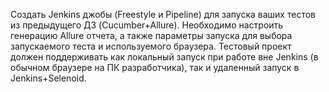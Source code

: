 Создать Jenkins джобы (Freestyle и Pipeline) для запуска ваших тестов из предыдущего ДЗ (Cucumber+Allure). Необходимо настроить генерацию Allure отчета, а также параметры запуска для выбора запускаемого теста и используемого браузера. Тестовый проект должен поддерживать как локальный запуск при работе вне Jenkins (в обычном браузере на ПК разработчика), так и удаленный запуск в Jenkins+Selenoid.
